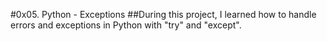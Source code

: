 #0x05. Python - Exceptions
##During this project, I learned how to handle errors and exceptions in Python with "try" and "except".
